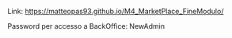 Link: https://matteopas93.github.io/M4_MarketPlace_FineModulo/

Password per accesso a BackOffice: NewAdmin